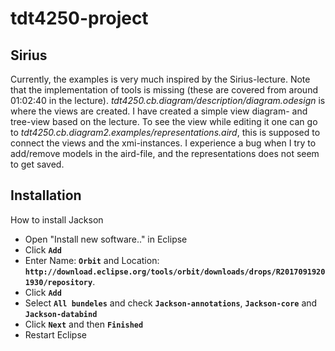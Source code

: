 # tdt4250-project

## Sirius

Currently, the examples is very much inspired by the Sirius-lecture. Note that the implementation of tools is missing (these are covered from around 01:02:40 in the lecture). _tdt4250.cb.diagram/description/diagram.odesign_ is where the views are created. I have created a simple view diagram- and tree-view based on the lecture. To see the view while editing it one can go to _tdt4250.cb.diagram2.examples/representations.aird_, this is supposed to connect the views and the xmi-instances. I experience a bug when I try to add/remove models in the aird-file, and the representations does not seem to get saved.

## Installation

How to install Jackson

- Open "Install new software.." in Eclipse
- Click **`Add`**
- Enter Name: **`Orbit`** and Location: **`http://download.eclipse.org/tools/orbit/downloads/drops/R20170919201930/repository`**.
- Click **`Add`**
- Select **`All bundeles`** and check **`Jackson-annotations`**, **`Jackson-core`** and **`Jackson-databind`**
- Click **`Next`** and then **`Finished`**
- Restart Eclipse
